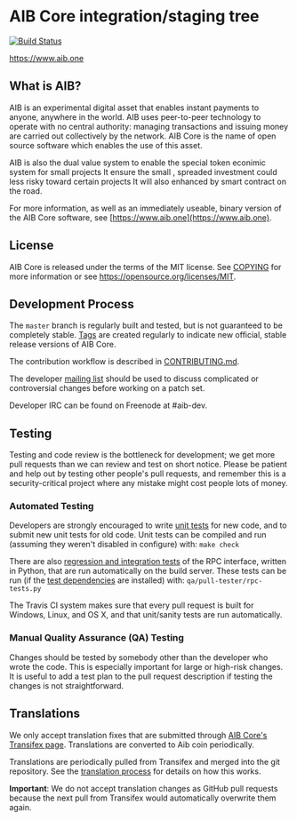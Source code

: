 AIB Core integration/staging tree
=====================================

[![Build Status](https://travis-ci.org/iobond/aib.svg?branch=master)](https://travis-ci.org/iobond/aib)

https://www.aib.one

What is AIB?
----------------

AIB is an experimental digital asset that enables instant payments to
anyone, anywhere in the world. AIB uses peer-to-peer technology to operate
with no central authority: managing transactions and issuing money are carried
out collectively by the network. AIB Core is the name of open source
software which enables the use of this asset.

AIB is also the dual value system to enable the special token econimic system for small projects
It ensure the small , spreaded investment could less risky toward certain projects
It will also enhanced by smart contract on the road.

For more information, as well as an immediately useable, binary version of
the AIB Core software, see [https://www.aib.one](https://www.aib.one).

License
-------

AIB Core is released under the terms of the MIT license. See [COPYING](COPYING) for more
information or see https://opensource.org/licenses/MIT.

Development Process
-------------------

The `master` branch is regularly built and tested, but is not guaranteed to be
completely stable. [Tags](https://github.com/iobond/aib/tags) are created
regularly to indicate new official, stable release versions of AIB Core.

The contribution workflow is described in [CONTRIBUTING.md](CONTRIBUTING.md).

The developer [mailing list](https://groups.google.com/forum/#!forum/aib-development)
should be used to discuss complicated or controversial changes before working
on a patch set.

Developer IRC can be found on Freenode at #aib-dev.

Testing
-------

Testing and code review is the bottleneck for development; we get more pull
requests than we can review and test on short notice. Please be patient and help out by testing
other people's pull requests, and remember this is a security-critical project where any mistake might cost people
lots of money.

### Automated Testing

Developers are strongly encouraged to write [unit tests](/doc/unit-tests.md) for new code, and to
submit new unit tests for old code. Unit tests can be compiled and run
(assuming they weren't disabled in configure) with: `make check`

There are also [regression and integration tests](/qa) of the RPC interface, written
in Python, that are run automatically on the build server.
These tests can be run (if the [test dependencies](/qa) are installed) with: `qa/pull-tester/rpc-tests.py`

The Travis CI system makes sure that every pull request is built for Windows, Linux, and OS X, and that unit/sanity tests are run automatically.

### Manual Quality Assurance (QA) Testing

Changes should be tested by somebody other than the developer who wrote the
code. This is especially important for large or high-risk changes. It is useful
to add a test plan to the pull request description if testing the changes is
not straightforward.

Translations
------------

We only accept translation fixes that are submitted through [AIB Core's Transifex page](https://www.transifex.com/projects/p/aib/).
Translations are converted to Aib coin periodically.

Translations are periodically pulled from Transifex and merged into the git repository. See the
[translation process](doc/translation_process.md) for details on how this works.

**Important**: We do not accept translation changes as GitHub pull requests because the next
pull from Transifex would automatically overwrite them again.
